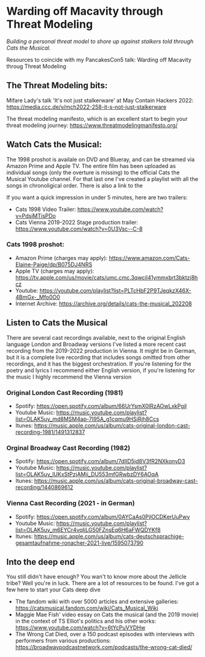 # Warding off Macavity through Threat Modeling
*Building a personal threat model to shore up against stalkers told through Cats the Musical.*

Resources to coincide with my PancakesCon5 talk: Warding off Macavity throug Threat Modeling

## The Threat Modeling bits:
Mifare Lady's talk 'It's not just stalkerware' at May Contain Hackers 2022: https://media.ccc.de/v/mch2022-258-it-s-not-just-stalkerware

The threat modeling manifesto, which is an excellent start to begin your threat modeling journey: https://www.threatmodelingmanifesto.org/

## Watch Cats the Musical:
The 1998 proshot is availale on DVD and Blueray, and can be streamed via Amazon Prime and Apple TV. The entire film has been uploaded as individual songs (only the overture is missing) to the official Cats the Musical Youtube channel. For that last one I've created a playlist with all the songs in chronoligical order. There is also a link to the 

If you want a quick impression in under 5 minutes, here are two trailers:
* Cats 1998 Video Trailer: https://www.youtube.com/watch?v=PdsiMTisPDo
* Cats Vienna 2019-2022 Stage production trailer: https://www.youtube.com/watch?v=0U3Vsc--C-8

### Cats 1998 proshot:
* Amazon Prime (charges may apply): https://www.amazon.com/Cats-Elaine-Paige/dp/B075DJ4NRS
* Apple TV (charges may apply): https://tv.apple.com/us/movie/cats/umc.cmc.3qwcil41ymmxbrt3bktzj8hcz
* Youtube: https://youtube.com/playlist?list=PLTcHbF2P9TJeqkzX46X-4BmGx-_Mfo0O0
* Internet Archive: https://archive.org/details/cats-the-musical_202208

## Listen to Cats the Musical
There are several cast recordings available, next to the original English language London and Broadway versions I've listed a more recent cast recording from the 2019-2022 production in Vienna. It might be in German, but it is a complete live recording that includes songs omitted from other recordings, and it has the biggest orchestration. If you're listening for the poetry and lyrics I recommend either English version, if you're listening for the music I highly recommend the Vienna version

### Original London Cast Recording (1981)
* Spotify: https://open.spotify.com/album/66UrYsmX0lRzAOwLxkPgjl
* Youtube Music: https://music.youtube.com/playlist?list=OLAK5uy_md8MSM4ap-7I95A_g1cqmu9HSjRjh8Ccs
* Itunes: https://music.apple.com/us/album/cats-original-london-cast-recording-1981/1491312837

### Orginal Broadway Cast Recording (1982)
* Spotify: https://open.spotify.com/album/7dIID5jd8V3fR2NXkonyD3
* Youtube Music: https://music.youtube.com/playlist?list=OLAK5uy_lUKxStPzjAMji_DU553mfGRwbzDY6AOqA
* Itunes: https://music.apple.com/us/album/cats-original-broadway-cast-recording/1440869612

### Vienna Cast Recording (2021 - in German)
* Spotify: https://open.spotify.com/album/0AYCaAs0PjlOCDKerUuPwy
* Youtube Music: https://music.youtube.com/playlist?list=OLAK5uy_m6EYCr4vqIiLG50FZnsEq6H6aFWQDYKf8
* Itunes: https://music.apple.com/us/album/cats-deutschsprachige-gesamtaufnahme-ronacher-2021-live/1595073790

## Into the deep end
You still didn't have enough? You wan't to know more about the Jellicle tribe? Well you're in luck. There are a lot of resources to be found. I've got a few here to start your Cats deep dive
* The fandom wiki with over 5000 articles and extensive galleries: https://catsmusical.fandom.com/wiki/Cats_Musical_Wiki
* Maggie Mae Fish' video essay on Cats the musical (and the 2019 movie) in the context of TS Elliot's politics and his other works: https://www.youtube.com/watch?v=6tYcPuVYDHw
* The Wrong Cat Died, over a 150 podcast episodes with interviews with performers from various productions: https://broadwaypodcastnetwork.com/podcasts/the-wrong-cat-died/

